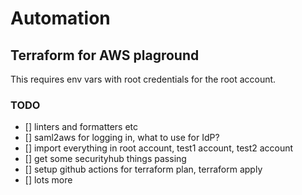 # Automation

## Terraform for AWS plaground

This requires env vars with root credentials for the root account.

### TODO

- [] linters and formatters etc
- [] saml2aws for logging in, what to use for IdP?
- [] import everything in root account, test1 account, test2 account
- [] get some securityhub things passing
- [] setup github actions for terraform plan, terraform apply
- [] lots more
